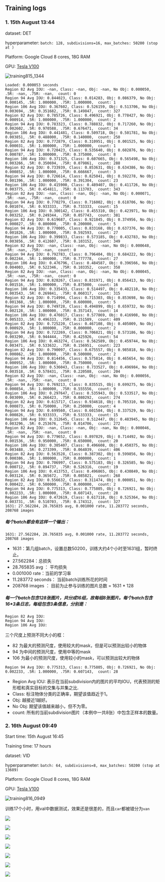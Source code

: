 ## Training logs

### 1. 15th August 13:44

dataset: DET

hyperparameter: `batch: 128, subdivisions=16, max_batches: 50200 (stop at )`

Platform: Google Cloud 8 cores, 18G RAM

GPU: [Tesla V100](https://www.nvidia.com/content/PDF/Volta-Datasheet.pdf)

![training815_1344](https://github.com/zhaobaiyu/visdrone/raw/master/doc/training815_1344.png)

```
Loaded: 0.000053 seconds
Region 82 Avg IOU: -nan, Class: -nan, Obj: -nan, No Obj: 0.000050, .5R: -nan, .75R: -nan,  count: 0
Region 94 Avg IOU: 0.844023, Class: 0.014283, Obj: 0.086379, No Obj: 0.000145, .5R: 1.000000, .75R: 1.000000,  count: 1
Region 106 Avg IOU: 0.367602, Class: 0.526159, Obj: 0.513706, No Obj: 0.003694, .5R: 0.351682, .75R: 0.149847,  count: 327
Region 82 Avg IOU: 0.785726, Class: 0.496921, Obj: 0.778427, No Obj: 0.000914, .5R: 1.000000, .75R: 1.000000,  count: 2
Region 94 Avg IOU: 0.783323, Class: 0.788832, Obj: 0.717260, No Obj: 0.002602, .5R: 0.970588, .75R: 0.676471,  count: 34
Region 106 Avg IOU: 0.441481, Class: 0.509718, Obj: 0.501781, No Obj: 0.003851, .5R: 0.488000, .75R: 0.140000,  count: 250
Region 82 Avg IOU: 0.772879, Class: 0.310951, Obj: 0.001525, No Obj: 0.000031, .5R: 1.000000, .75R: 1.000000,  count: 1
Region 94 Avg IOU: 0.720423, Class: 0.535640, Obj: 0.602876, No Obj: 0.000787, .5R: 1.000000, .75R: 0.375000,  count: 8
Region 106 Avg IOU: 0.371325, Class: 0.607665, Obj: 0.565498, No Obj: 0.003266, .5R: 0.350694, .75R: 0.079861,  count: 288
Region 82 Avg IOU: 0.733939, Class: 0.853631, Obj: 0.634386, No Obj: 0.000852, .5R: 1.000000, .75R: 0.666667,  count: 3
Region 94 Avg IOU: 0.726614, Class: 0.825041, Obj: 0.592278, No Obj: 0.001396, .5R: 1.000000, .75R: 0.391304,  count: 23
Region 106 Avg IOU: 0.415900, Class: 0.489407, Obj: 0.411726, No Obj: 0.003775, .5R: 0.454811, .75R: 0.113703,  count: 343
Region 82 Avg IOU: -nan, Class: -nan, Obj: -nan, No Obj: 0.000071, .5R: -nan, .75R: -nan,  count: 0
Region 94 Avg IOU: 0.770279, Class: 0.716002, Obj: 0.618706, No Obj: 0.001074, .5R: 0.933333, .75R: 0.733333,  count: 15
Region 106 Avg IOU: 0.300142, Class: 0.455310, Obj: 0.423971, No Obj: 0.003252, .5R: 0.249344, .75R: 0.057743,  count: 381
Region 82 Avg IOU: 0.619687, Class: 0.921845, Obj: 0.374956, No Obj: 0.000827, .5R: 0.800000, .75R: 0.200000,  count: 5
Region 94 Avg IOU: 0.770005, Class: 0.833168, Obj: 0.637376, No Obj: 0.001826, .5R: 1.000000, .75R: 0.592593,  count: 27
Region 106 Avg IOU: 0.399833, Class: 0.573185, Obj: 0.432783, No Obj: 0.003856, .5R: 0.412607, .75R: 0.103152,  count: 349
Region 82 Avg IOU: -nan, Class: -nan, Obj: -nan, No Obj: 0.000648, .5R: -nan, .75R: -nan,  count: 0
Region 94 Avg IOU: 0.792783, Class: 0.796404, Obj: 0.684222, No Obj: 0.002244, .5R: 1.000000, .75R: 0.777778,  count: 27
Region 106 Avg IOU: 0.476796, Class: 0.484587, Obj: 0.396566, No Obj: 0.004003, .5R: 0.522346, .75R: 0.103352,  count: 358
Region 82 Avg IOU: -nan, Class: -nan, Obj: -nan, No Obj: 0.000045, .5R: -nan, .75R: -nan,  count: 0
Region 94 Avg IOU: 0.828267, Class: 0.831971, Obj: 0.856413, No Obj: 0.001516, .5R: 1.000000, .75R: 0.875000,  count: 16
Region 106 Avg IOU: 0.335433, Class: 0.514497, Obj: 0.482110, No Obj: 0.003543, .5R: 0.269841, .75R: 0.060317,  count: 315
Region 82 Avg IOU: 0.714994, Class: 0.715303, Obj: 0.853698, No Obj: 0.001368, .5R: 1.000000, .75R: 0.600000,  count: 5
Region 94 Avg IOU: 0.749728, Class: 0.494899, Obj: 0.659732, No Obj: 0.002128, .5R: 1.000000, .75R: 0.357143,  count: 14
Region 106 Avg IOU: 0.476017, Class: 0.577869, Obj: 0.416908, No Obj: 0.005333, .5R: 0.496333, .75R: 0.151589,  count: 409
Region 82 Avg IOU: 0.725220, Class: 0.467108, Obj: 0.405009, No Obj: 0.000929, .5R: 1.000000, .75R: 0.000000,  count: 2
Region 94 Avg IOU: 0.722269, Class: 0.706821, Obj: 0.573186, No Obj: 0.003290, .5R: 0.944444, .75R: 0.425926,  count: 54
Region 106 Avg IOU: 0.463274, Class: 0.562589, Obj: 0.459744, No Obj: 0.003471, .5R: 0.533632, .75R: 0.156951,  count: 223
Region 82 Avg IOU: 0.790097, Class: 0.675557, Obj: 0.985818, No Obj: 0.000862, .5R: 1.000000, .75R: 0.500000,  count: 2
Region 94 Avg IOU: 0.814456, Class: 0.575814, Obj: 0.465654, No Obj: 0.000952, .5R: 1.000000, .75R: 0.750000,  count: 8
Region 106 Avg IOU: 0.536043, Class: 0.733527, Obj: 0.496984, No Obj: 0.003518, .5R: 0.578431, .75R: 0.220588,  count: 204
Region 82 Avg IOU: -nan, Class: -nan, Obj: -nan, No Obj: 0.000056, .5R: -nan, .75R: -nan,  count: 0
Region 94 Avg IOU: 0.769213, Class: 0.835515, Obj: 0.699275, No Obj: 0.000854, .5R: 1.000000, .75R: 0.555556,  count: 9
Region 106 Avg IOU: 0.297647, Class: 0.535943, Obj: 0.533517, No Obj: 0.003099, .5R: 0.266423, .75R: 0.080292,  count: 274
Region 82 Avg IOU: 0.615717, Class: 0.934618, Obj: 0.705310, No Obj: 0.000873, .5R: 0.750000, .75R: 0.250000,  count: 4
Region 94 Avg IOU: 0.699560, Class: 0.601584, Obj: 0.337529, No Obj: 0.000826, .5R: 0.933333, .75R: 0.533333,  count: 15
Region 106 Avg IOU: 0.312645, Class: 0.512447, Obj: 0.483945, No Obj: 0.003296, .5R: 0.253676, .75R: 0.014706,  count: 272
Region 82 Avg IOU: -nan, Class: -nan, Obj: -nan, No Obj: 0.000046, .5R: -nan, .75R: -nan,  count: 0
Region 94 Avg IOU: 0.779652, Class: 0.897829, Obj: 0.714492, No Obj: 0.001536, .5R: 0.950000, .75R: 0.650000,  count: 20
Region 106 Avg IOU: 0.305407, Class: 0.496608, Obj: 0.450375, No Obj: 0.003488, .5R: 0.273399, .75R: 0.064039,  count: 406
Region 82 Avg IOU: 0.563528, Class: 0.387302, Obj: 0.599856, No Obj: 0.000386, .5R: 1.000000, .75R: 0.000000,  count: 1
Region 94 Avg IOU: 0.706997, Class: 0.575183, Obj: 0.326585, No Obj: 0.000712, .5R: 0.894737, .75R: 0.526316,  count: 19
Region 106 Avg IOU: 0.413753, Class: 0.496865, Obj: 0.430849, No Obj: 0.003124, .5R: 0.365672, .75R: 0.085821,  count: 268
Region 82 Avg IOU: 0.556632, Class: 0.311474, Obj: 0.000051, No Obj: 0.000422, .5R: 0.500000, .75R: 0.000000,  count: 2
Region 94 Avg IOU: 0.775313, Class: 0.775805, Obj: 0.726921, No Obj: 0.002233, .5R: 1.000000, .75R: 0.607143,  count: 28
Region 106 Avg IOU: 0.472619, Class: 0.617118, Obj: 0.525364, No Obj: 0.003731, .5R: 0.510703, .75R: 0.174312,  count: 327
1631: 27.562284, 28.765835 avg, 0.001000 rate, 11.283772 seconds, 208768 images
```

##### 每个batch都会有这样一个输出：

```
1631: 27.562284, 28.765835 avg, 0.001000 rate, 11.283772 seconds, 208768 images
```

- 1631：第几组batch，设置总数50200，训练大约4个小时至1631组，暂时终止。
- 27.562284：总损失
- 28.765835 avg ： 平均损失
- 0.001000 rate：当前的学习率
- 11.283772 seconds： 当前batch训练所花的时间
- 208768 images ： 目前为止参与训练的图片总数 = 1631 * 128

##### 每一个batch包含128张图片，共分成16组，故每组8张图片。每个batch包含16*3条日志，每组包含3条信息，分别是：

``` 
Region 82 Avg IOU: 
Region 94 Avg IOU: 
Region 106 Avg IOU: 
```

三个尺度上预测不同大小的框：

- 82 为最大的预测尺度，使用较大的mask，但是可以预测出较小的物体
- 94 为中间的预测尺度，使用中等的mask
- 106 为最小的预测尺度，使用较小的mask，可以预测出较大的物体

```
Region 94 Avg IOU: 0.775313, Class: 0.775805, Obj: 0.726921, No Obj: 0.002233, .5R: 1.000000, .75R: 0.607143,  count: 28
```

- Region Avg IOU: 表示在当前subdivision内的图片的平均IOU，代表预测的矩形框和真实目标的交集与并集之比. 
- Class: 标注物体分类的正确率，期望该值趋近于1。 
- Obj: 越接近1越好。 
- No Obj: 期望该值越来越小，但不为零。 
- count: 所有的当前subdivision图片（本例中一共8张）中包含正样本的数量。

### 2. 16th August 09:49

Start time: 15th August 16:45

Training time: 17 hours

dataset: VID

hyperparameter: `batch: 64, subdivisions=8, max_batches: 50200 (stop at 13689)`

Platform: Google Cloud 8 cores, 18G RAM

GPU: [Tesla V100](https://www.nvidia.com/content/PDF/Volta-Datasheet.pdf)

![training816_0949](https://github.com/zhaobaiyu/visdrone/raw/master/doc/training816_0949.png)

训练17个小时，用val中数据测试，效果还是很差的，而且`car`都被错分为`van`

![](https://baiyu-public.oss-cn-beijing.aliyuncs.com/visdrone/01.png)

![](https://baiyu-public.oss-cn-beijing.aliyuncs.com/visdrone/02.png)

![](https://baiyu-public.oss-cn-beijing.aliyuncs.com/visdrone/05.png)

![](https://baiyu-public.oss-cn-beijing.aliyuncs.com/visdrone/06.png)

![](https://baiyu-public.oss-cn-beijing.aliyuncs.com/visdrone/07.png)

![](https://baiyu-public.oss-cn-beijing.aliyuncs.com/visdrone/09.png)

![](https://baiyu-public.oss-cn-beijing.aliyuncs.com/visdrone/10.png)

